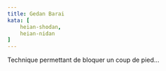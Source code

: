 ```yaml
---
title: Gedan Barai
kata: [
    heian-shodan,
    heian-nidan
]
---
```


Technique permettant de bloquer un coup de pied...